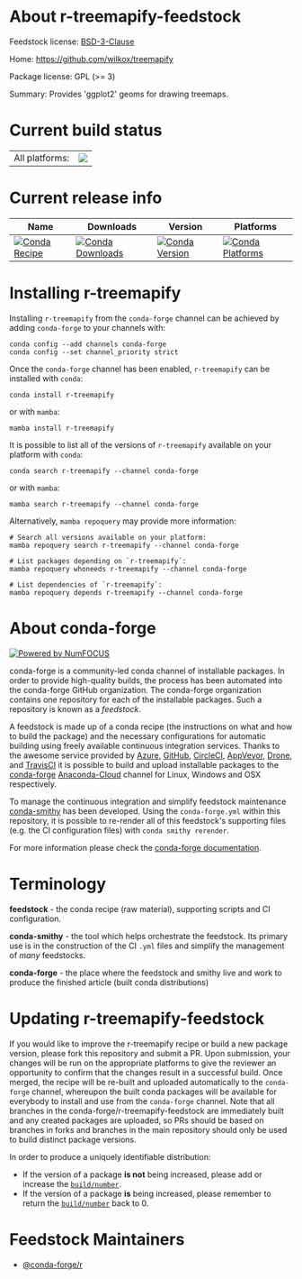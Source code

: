 About r-treemapify-feedstock
============================

Feedstock license: [BSD-3-Clause](https://github.com/conda-forge/r-treemapify-feedstock/blob/main/LICENSE.txt)

Home: https://github.com/wilkox/treemapify

Package license: GPL (>= 3)

Summary: Provides 'ggplot2' geoms for drawing treemaps.

Current build status
====================


<table><tr><td>All platforms:</td>
    <td>
      <a href="https://dev.azure.com/conda-forge/feedstock-builds/_build/latest?definitionId=1748&branchName=main">
        <img src="https://dev.azure.com/conda-forge/feedstock-builds/_apis/build/status/r-treemapify-feedstock?branchName=main">
      </a>
    </td>
  </tr>
</table>

Current release info
====================

| Name | Downloads | Version | Platforms |
| --- | --- | --- | --- |
| [![Conda Recipe](https://img.shields.io/badge/recipe-r--treemapify-green.svg)](https://anaconda.org/conda-forge/r-treemapify) | [![Conda Downloads](https://img.shields.io/conda/dn/conda-forge/r-treemapify.svg)](https://anaconda.org/conda-forge/r-treemapify) | [![Conda Version](https://img.shields.io/conda/vn/conda-forge/r-treemapify.svg)](https://anaconda.org/conda-forge/r-treemapify) | [![Conda Platforms](https://img.shields.io/conda/pn/conda-forge/r-treemapify.svg)](https://anaconda.org/conda-forge/r-treemapify) |

Installing r-treemapify
=======================

Installing `r-treemapify` from the `conda-forge` channel can be achieved by adding `conda-forge` to your channels with:

```
conda config --add channels conda-forge
conda config --set channel_priority strict
```

Once the `conda-forge` channel has been enabled, `r-treemapify` can be installed with `conda`:

```
conda install r-treemapify
```

or with `mamba`:

```
mamba install r-treemapify
```

It is possible to list all of the versions of `r-treemapify` available on your platform with `conda`:

```
conda search r-treemapify --channel conda-forge
```

or with `mamba`:

```
mamba search r-treemapify --channel conda-forge
```

Alternatively, `mamba repoquery` may provide more information:

```
# Search all versions available on your platform:
mamba repoquery search r-treemapify --channel conda-forge

# List packages depending on `r-treemapify`:
mamba repoquery whoneeds r-treemapify --channel conda-forge

# List dependencies of `r-treemapify`:
mamba repoquery depends r-treemapify --channel conda-forge
```


About conda-forge
=================

[![Powered by
NumFOCUS](https://img.shields.io/badge/powered%20by-NumFOCUS-orange.svg?style=flat&colorA=E1523D&colorB=007D8A)](https://numfocus.org)

conda-forge is a community-led conda channel of installable packages.
In order to provide high-quality builds, the process has been automated into the
conda-forge GitHub organization. The conda-forge organization contains one repository
for each of the installable packages. Such a repository is known as a *feedstock*.

A feedstock is made up of a conda recipe (the instructions on what and how to build
the package) and the necessary configurations for automatic building using freely
available continuous integration services. Thanks to the awesome service provided by
[Azure](https://azure.microsoft.com/en-us/services/devops/), [GitHub](https://github.com/),
[CircleCI](https://circleci.com/), [AppVeyor](https://www.appveyor.com/),
[Drone](https://cloud.drone.io/welcome), and [TravisCI](https://travis-ci.com/)
it is possible to build and upload installable packages to the
[conda-forge](https://anaconda.org/conda-forge) [Anaconda-Cloud](https://anaconda.org/)
channel for Linux, Windows and OSX respectively.

To manage the continuous integration and simplify feedstock maintenance
[conda-smithy](https://github.com/conda-forge/conda-smithy) has been developed.
Using the ``conda-forge.yml`` within this repository, it is possible to re-render all of
this feedstock's supporting files (e.g. the CI configuration files) with ``conda smithy rerender``.

For more information please check the [conda-forge documentation](https://conda-forge.org/docs/).

Terminology
===========

**feedstock** - the conda recipe (raw material), supporting scripts and CI configuration.

**conda-smithy** - the tool which helps orchestrate the feedstock.
                   Its primary use is in the construction of the CI ``.yml`` files
                   and simplify the management of *many* feedstocks.

**conda-forge** - the place where the feedstock and smithy live and work to
                  produce the finished article (built conda distributions)


Updating r-treemapify-feedstock
===============================

If you would like to improve the r-treemapify recipe or build a new
package version, please fork this repository and submit a PR. Upon submission,
your changes will be run on the appropriate platforms to give the reviewer an
opportunity to confirm that the changes result in a successful build. Once
merged, the recipe will be re-built and uploaded automatically to the
`conda-forge` channel, whereupon the built conda packages will be available for
everybody to install and use from the `conda-forge` channel.
Note that all branches in the conda-forge/r-treemapify-feedstock are
immediately built and any created packages are uploaded, so PRs should be based
on branches in forks and branches in the main repository should only be used to
build distinct package versions.

In order to produce a uniquely identifiable distribution:
 * If the version of a package **is not** being increased, please add or increase
   the [``build/number``](https://docs.conda.io/projects/conda-build/en/latest/resources/define-metadata.html#build-number-and-string).
 * If the version of a package **is** being increased, please remember to return
   the [``build/number``](https://docs.conda.io/projects/conda-build/en/latest/resources/define-metadata.html#build-number-and-string)
   back to 0.

Feedstock Maintainers
=====================

* [@conda-forge/r](https://github.com/conda-forge/r/)

